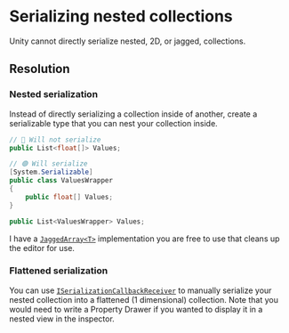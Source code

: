 # Serializing nested collections
Unity cannot directly serialize nested, 2D, or jagged, collections.  

## Resolution
### Nested serialization
Instead of directly serializing a collection inside of another, create a serializable type that you can nest your collection inside.
```csharp
// 🔴 Will not serialize
public List<float[]> Values;

// 🟢 Will serialize
[System.Serializable]
public class ValuesWrapper
{
    public float[] Values;
}

public List<ValuesWrapper> Values;
```

I have a [`JaggedArray<T>`](https://gist.github.com/vertxxyz/8f6e2ec0922c257f6173f331fc6d3370) implementation you are free to use that cleans up the editor for use.

### Flattened serialization
You can use [`ISerializationCallbackReceiver`](https://docs.unity3d.com/ScriptReference/ISerializationCallbackReceiver.html) to manually serialize your nested collection into a flattened (1 dimensional) collection.
Note that you would need to write a Property Drawer if you wanted to display it in a nested view in the inspector.

